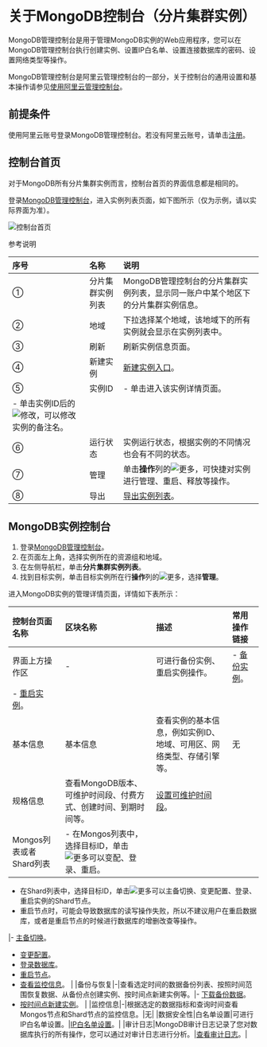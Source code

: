 # 关于MongoDB控制台（分片集群实例）

MongoDB管理控制台是用于管理MongoDB实例的Web应用程序，您可以在MongoDB管理控制台执行创建实例、设置IP白名单、设置连接数据库的密码、设置网络类型等操作。

MongoDB管理控制台是阿里云管理控制台的一部分，关于控制台的通用设置和基本操作请参见[使用阿里云管理控制台](https://help.aliyun.com/document_detail/47605.html)。

## 前提条件

使用阿里云账号登录MongoDB管理控制台。若没有阿里云账号，请单击[注册](https://account.aliyun.com/register/register.htm)。

## 控制台首页

对于MongoDB所有分片集群实例而言，控制台首页的界面信息都是相同的。

登录[MongoDB管理控制台](https://mongodb.console.aliyun.com/)，进入实例列表页面，如下图所示（仅为示例，请以实际界面为准）。

![控制台首页](https://static-aliyun-doc.oss-accelerate.aliyuncs.com/assets/img/zh-CN/8178317951/p87948.png)

参考说明

|序号|名称|说明|
|:-|:-|:-|
|①|分片集群实例列表|MongoDB管理控制台的分片集群实例列表，显示同一账户中某个地区下的分片集群实例信息。|
|②|地域|下拉选择某个地域，该地域下的所有实例就会显示在实例列表中。|
|③|刷新|刷新实例信息页面。|
|④|新建实例|[新建实例入口](https://help.aliyun.com/document_detail/55137.html)。|
|⑤|实例ID|-   单击进入该实例详情页面。
-   单击实例ID后的![修改](https://static-aliyun-doc.oss-accelerate.aliyuncs.com/assets/img/zh-CN/9878113261/p280997.png)，可以修改实例的备注名。 |
|⑥|运行状态|实例运行状态，根据实例的不同情况也会有不同的状态。|
|⑦|管理|单击**操作**列的![更多](https://static-aliyun-doc.oss-accelerate.aliyuncs.com/assets/img/zh-CN/9878113261/p280998.png)，可快捷对实例进行管理、重启、释放等操作。|
|⑧|导出|[导出实例列表](/cn.zh-CN/用户指南/实例管理/导出实例列表.md)。|

## MongoDB实例控制台

1.  登录[MongoDB管理控制台](https://mongodb.console.aliyun.com/)。
2.  在页面左上角，选择实例所在的资源组和地域。
3.  在左侧导航栏，单击**分片集群实例列表**。
4.  找到目标实例，单击目标实例所在行**操作**列的![更多](https://static-aliyun-doc.oss-accelerate.aliyuncs.com/assets/img/zh-CN/9878113261/p280998.png)，选择**管理**。

进入MongoDB实例的管理详情页面，详情如下表所示：

|控制台页面名称|区块名称|描述|常用操作链接|
|:------|:---|:-|:-----|
|界面上方操作区|-|可进行备份实例、重启实例操作。|-   [备份实例](/cn.zh-CN/用户指南/数据备份/手动备份MongoDB数据.md)。
-   [重启实例](/cn.zh-CN/用户指南/实例管理/重启实例.md)。 |
|基本信息|基本信息|查看实例的基本信息，例如实例ID、地域、可用区、网络类型、存储引擎等。|无|
|规格信息|查看MongoDB版本、可维护时间段、付费方式、创建时间、到期时间等。|[设置可维护时间段](/cn.zh-CN/用户指南/实例管理/设置可维护时间段.md)。|
|Mongos列表或者Shard列表|-   在Mongos列表中，选择目标ID，单击![更多](https://static-aliyun-doc.oss-accelerate.aliyuncs.com/assets/img/zh-CN/9878113261/p280998.png)可以变配、登录、重启。
-   在Shard列表中，选择目标ID，单击![更多](https://static-aliyun-doc.oss-accelerate.aliyuncs.com/assets/img/zh-CN/9878113261/p280998.png)可以主备切换、变更配置、登录、重启实例的Shard节点。
-   重启节点时，可能会导致数据库的读写操作失败，所以不建议用户在重启数据库，或者是重启节点的时候进行数据库的增删改查等操作。

|-   [主备切换](/cn.zh-CN/用户指南/主备切换/分片集群实例设置主备切换.md)。
-   [变更配置](/cn.zh-CN/用户指南/实例管理/变更实例配置/变更配置方案概览.md)。
-   [登录数据库](/cn.zh-CN/快速入门/连接实例/通过DMS连接MongoDB分片集群实例.md)。
-   [重启节点](/cn.zh-CN/用户指南/实例管理/重启实例.mdsection_q52_thn_cfb)。
-   [查看监控信息](/cn.zh-CN/用户指南/监控与报警/监控信息/查看监控信息.md)。 |
|备份与恢复|-|查看选定时间的数据备份列表、按照时间范围恢复数据、从备份点创建实例、按时间点新建实例等。|-   [下载备份数据]()。
-   [按时间点新建实例](/cn.zh-CN/用户指南/数据恢复/按时间点新建实例.md)。 |
|监控信息|-|根据选定的数据指标和查询时间查看Mongos节点和Shard节点的监控信息。|无|
|数据安全性|白名单设置|可进行IP白名单设置。|[IP白名单设置]()。|
|审计日志|MongoDB审计日志记录了您对数据库执行的所有操作，您可以通过对审计日志进行分析。|[查看审计日志]()。|

